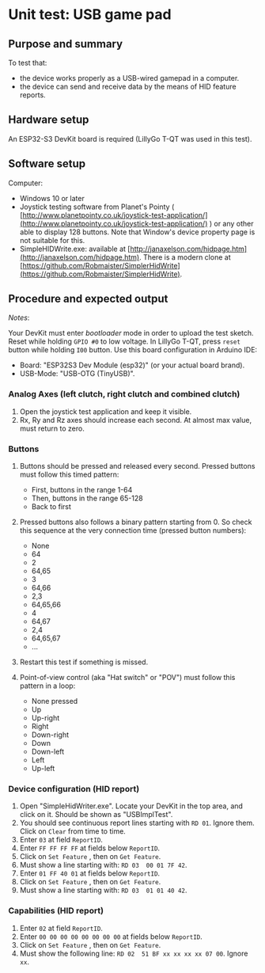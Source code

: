 # Unit test: USB game pad

## Purpose and summary

To test that:

- the device works properly as a USB-wired gamepad in a computer.
- the device can send and receive data by the means of HID feature reports.

## Hardware setup

An ESP32-S3 DevKit board is required (LillyGo T-QT was used in this test).

## Software setup

Computer:

- Windows 10 or later
- Joystick testing software from Planet's Pointy ( [http://www.planetpointy.co.uk/joystick-test-application/](http://www.planetpointy.co.uk/joystick-test-application/) ) or any other able to display 128 buttons. Note that Window's device property page is not suitable for this.
- SimpleHIDWrite.exe: available at [http://janaxelson.com/hidpage.htm](http://janaxelson.com/hidpage.htm). There is a modern clone at [https://github.com/Robmaister/SimplerHidWrite](https://github.com/Robmaister/SimplerHidWrite).

## Procedure and expected output

_Notes_:

Your DevKit must enter *bootloader* mode in order to upload the test sketch.
Reset while holding `GPIO #0` to low voltage. In LillyGo T-QT, press `reset` button while holding `I00` button.
Use this board configuration in Arduino IDE:

- Board: "ESP32S3 Dev Module (esp32)" (or your actual board brand).
- USB-Mode: "USB-OTG (TinyUSB)".

### Analog Axes (left clutch, right clutch and combined clutch)

1. Open the joystick test application and keep it visible.
2. Rx, Ry and Rz axes should increase each second. At almost max value, must return to zero.

### Buttons

1. Buttons should be pressed and released every second. Pressed buttons must follow this timed pattern:
   - First, buttons in the range 1-64
   - Then, buttons in the range 65-128
   - Back to first

2. Pressed buttons also follows a binary pattern starting from 0. So check this sequence at the very connection time (pressed button numbers):
   - None
   - 64
   - 2
   - 64,65
   - 3
   - 64,66
   - 2,3
   - 64,65,66
   - 4
   - 64,67
   - 2,4
   - 64,65,67
   - ...
3. Restart this test if something is missed.
4. Point-of-view control (aka "Hat switch" or "POV") must follow this pattern in a loop:
   - None pressed
   - Up
   - Up-right
   - Right
   - Down-right
   - Down
   - Down-left
   - Left
   - Up-left

### Device configuration (HID report)

1. Open "SimpleHidWriter.exe". Locate your DevKit in the top area, and click on it. Should be shown as "USBImplTest".
2. You should see continuous report lines starting with `RD 01`. Ignore them. Click on `Clear` from time to time.
3. Enter `03` at field `ReportID`.
4. Enter `FF FF FF FF` at fields below `ReportID`.
5. Click on `Set Feature` , then on `Get Feature`.
6. Must show a line starting with: `RD 03  00 01 7F 42`.
7. Enter `01 FF 40 01` at fields below `ReportID`.
8. Click on `Set Feature` , then on `Get Feature`.
9. Must show a line starting with: `RD 03  01 01 40 42`.

### Capabilities (HID report)

1. Enter `02` at field `ReportID`.
2. Enter `00 00 00 00 00 00 00 00` at fields below `ReportID`.
3. Click on `Set Feature` , then on `Get Feature`.
4. Must show the following line: `RD 02  51 BF xx xx xx xx 07 00`. Ignore `xx`.
